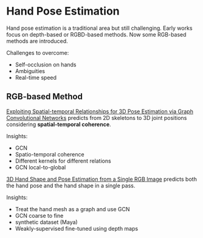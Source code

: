# Hand Pose Estimation
Hand pose estimation is a traditional area but still challenging.  Early works focus on depth-based or RGBD-based methods. Now some RGB-based methods are introduced.

Challenges to overcome:
+ Self-occlusion on hands 
+ Ambiguities
+ Real-time speed

## RGB-based Method
[Exploiting Spatial-temporal Relationships for 3D Pose Estimation via Graph Convolutional Networks][1] predicts from 2D skeletons to 3D joint positions considering **spatial-temporal coherence**.

Insights:
+ GCN
+ Spatio-temporal coherence
+ Different kernels for different relations
+ GCN local-to-global

[3D Hand Shape and Pose Estimation from a Single RGB Image][2] predicts both the hand pose and the hand shape in a single pass.

Insights:
+ Treat the hand mesh as a graph and use GCN
+ GCN coarse to fine
+ synthetic dataset (Maya)
+ Weakly-supervised fine-tuned using depth maps

[1]:	https://cse.buffalo.edu/~jsyuan/papers/2019/Exploiting_Spatial-temporal_Relationships_for_3D_Pose_Estimation_via_Graph_Convolutional_Networks.pdf
[2]:	https://arxiv.org/abs/1903.00812